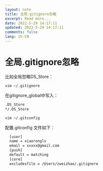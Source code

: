 ```yaml
---
layout: note
title: 全局.gitignore忽略
excerpt: Read more...
date: 2022-5-29 14:17:11
updated: 2022-5-29 14:17:11
comments: false
lang: zh-CN
---
```


# 全局.gitignore忽略

比如全局忽略DS_Store：

`vim ~/.gitignore`

在gitignore_global中写入：
```sh
.DS_Store
*/.DS_Store
```
`vim ~/.gitconfig`

配置.gitconfig 文件如下：

```sh
  [user]
  name = xiaoronglv
  email = xxxxx@gmail.com
  [push]
  default = matching
  [core]
  excludesfile = /Users/zweizhao/.gitignore
```
  